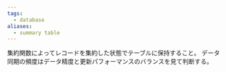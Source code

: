 ```yaml
---
tags:
  - database
aliases:
  - summary table
---
```

集約関数によってレコードを集約した状態でテーブルに保持すること。
データ同期の頻度はデータ精度と更新パフォーマンスのバランスを見て判断する。